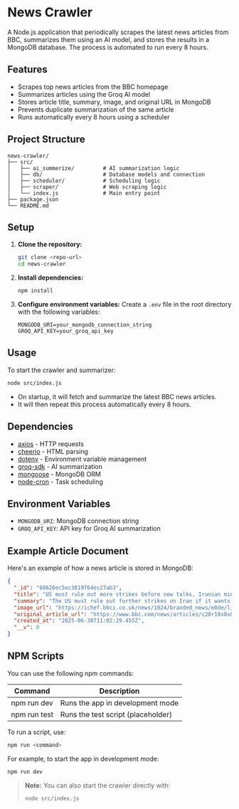 # News Crawler

A Node.js application that periodically scrapes the latest news articles from BBC, summarizes them using an AI model, and stores the results in a MongoDB database. The process is automated to run every 8 hours.

## Features
- Scrapes top news articles from the BBC homepage
- Summarizes articles using the Groq AI model
- Stores article title, summary, image, and original URL in MongoDB
- Prevents duplicate summarization of the same article
- Runs automatically every 8 hours using a scheduler

## Project Structure
```
news-crawler/
├── src/
│   ├── ai_summerize/         # AI summarization logic
│   ├── db/                   # Database models and connection
│   ├── scheduler/            # Scheduling logic
│   ├── scraper/              # Web scraping logic
│   └── index.js              # Main entry point
├── package.json
└── README.md
```

## Setup
1. **Clone the repository:**
   ```bash
   git clone <repo-url>
   cd news-crawler
   ```
2. **Install dependencies:**
   ```bash
   npm install
   ```
3. **Configure environment variables:**
   Create a `.env` file in the root directory with the following variables:
   ```env
   MONGODB_URI=your_mongodb_connection_string
   GROQ_API_KEY=your_groq_api_key
   ```

## Usage
To start the crawler and summarizer:
```bash
node src/index.js
```
- On startup, it will fetch and summarize the latest BBC news articles.
- It will then repeat this process automatically every 8 hours.

## Dependencies
- [axios](https://www.npmjs.com/package/axios) - HTTP requests
- [cheerio](https://www.npmjs.com/package/cheerio) - HTML parsing
- [dotenv](https://www.npmjs.com/package/dotenv) - Environment variable management
- [groq-sdk](https://www.npmjs.com/package/groq-sdk) - AI summarization
- [mongoose](https://www.npmjs.com/package/mongoose) - MongoDB ORM
- [node-cron](https://www.npmjs.com/package/node-cron) - Task scheduling

## Environment Variables
- `MONGODB_URI`: MongoDB connection string
- `GROQ_API_KEY`: API key for Groq AI summarization

## Example Article Document

Here's an example of how a news article is stored in MongoDB:

```json
{
  "_id": "68626ec5ec3819764ec27ab3",
  "title": "US must rule out more strikes before new talks, Iranian minister tells BBC",
  "summary": "The US must rule out further strikes on Iran if it wants to resume diplomatic talks, according to Iran's deputy foreign minister, Majid Takht-Ravanchi. Iran is insisting on its right to enrich uranium for peaceful purposes, despite accusations that it is secretly developing a nuclear bomb. The US and Iran were previously involved in talks over Iran's nuclear program, but hostilities escalated when Israel struck Iranian nuclear sites and the US bombed three of Iran's nuclear sites. Iran's deputy foreign minister has stated that the US must provide clarity on its position regarding further attacks before talks can resume, and that Iran will continue to observe the current ceasefire with Israel as long as there are no further military attacks.",
  "image_url": "https://ichef.bbci.co.uk/news/1024/branded_news/e0de/live/3c326b50-552a-11f0-8485-7bd50fa63665.jpg",
  "original_article_url": "https://www.bbc.com/news/articles/c20r18x8x05o",
  "created_at": "2025-06-30T11:02:29.455Z",
  "__v": 0
}
```

## NPM Scripts

You can use the following npm commands:

| Command         | Description                                 |
|-----------------|---------------------------------------------|
| npm run dev     | Runs the app in development mode            |
| npm run test    | Runs the test script (placeholder)          |

To run a script, use:
```bash
npm run <command>
```

For example, to start the app in development mode:
```bash
npm run dev
```

> **Note:** You can also start the crawler directly with:
> ```bash
> node src/index.js
> ```
